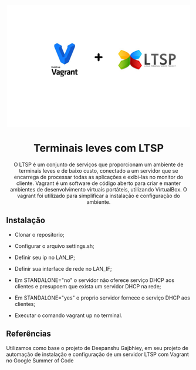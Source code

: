 <h1 align="center">
<br>
  <img src="https://github.com/OtavioAL/LTSP/blob/main/logo.jpg" alt="" width="500">
<br>
<br>
Terminais leves com LTSP
</h1>

<p align="center">O LTSP é um conjunto de serviços que proporcionam um ambiente de terminais leves e de baixo custo, conectado a um servidor que se encarrega de processar todas as aplicações e exibi-las no monitor do cliente.
Vagrant é um software de código aberto para criar e manter ambientes de desenvolvimento virtuais portáteis, utilizando VirtualBox.
O vagrant foi utilizado para simplificar a instalação e configuração do ambiente.</p>

## Instalação

- Clonar o repositorio;

- Configurar o arquivo settings.sh;

- Definir seu ip no LAN_IP;

- Definir sua interface de rede no LAN_IF;

- Em STANDALONE="no" o servidor não oferece serviço DHCP aos clientes e presupoem que exista um servidor DHCP na rede;

- Em STANDALONE="yes" o proprio servidor fornece o serviço DHCP aos clientes;

- Executar o comando vagrant up no terminal.

## Referências

Utilizamos como base o projeto de Deepanshu Gajbhiey, em seu projeto de automação de instalação e configuração de um servidor LTSP com Vagrant no Google Summer of Code
